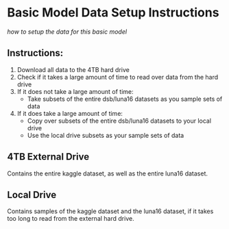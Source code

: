 # Basic Model Data Setup Instructions
*how to setup the data for this basic model*

## Instructions:
1. Download all data to the 4TB hard drive
2. Check if it takes a large amount of time to read over data from the hard drive
3. If it does not take a large amount of time:
   * Take subsets of the entire dsb/luna16 datasets as you sample sets of data
4. If it does take a large amount of time:
   * Copy over subsets of the entire dsb/luna16 datasets to your local drive 
   * Use the local drive subsets as your sample sets of data


## 4TB External Drive
Contains the entire kaggle dataset, as well as the entire luna16 dataset.

## Local Drive
Contains samples of the kaggle dataset and the luna16 dataset, if it takes too long to read from the external hard drive.
